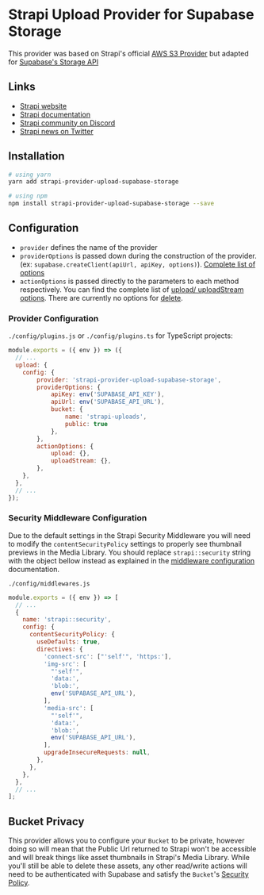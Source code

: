 # Strapi Upload Provider for Supabase Storage

This provider was based on Strapi's official [AWS S3 Provider](https://github.com/strapi/strapi/tree/master/packages/providers/upload-aws-s3) but adapted for [Supabase's Storage API](https://supabase.com/docs/guides/storage)

## Links 

- [Strapi website](https://strapi.io/)
- [Strapi documentation](https://docs.strapi.io/)
- [Strapi community on Discord](https://discord.strapi.io/)
- [Strapi news on Twitter](https://twitter.com/strapijs)

## Installation

```bash
# using yarn
yarn add strapi-provider-upload-supabase-storage

# using npm
npm install strapi-provider-upload-supabase-storage --save
```

## Configuration

- `provider` defines the name of the provider
- `providerOptions` is passed down during the construction of the provider. (ex: `supabase.createClient(apiUrl, apiKey, options)`). [Complete list of options](https://supabase.com/docs/reference/javascript/initializing)
- `actionOptions` is passed directly to the parameters to each method respectively. You can find the complete list of [upload/ uploadStream options](https://supabase.com/docs/reference/javascript/storage-from-upload). There are currently no options for [delete](https://supabase.com/docs/reference/javascript/storage-from-remove).

### Provider Configuration

`./config/plugins.js` or `./config/plugins.ts` for TypeScript projects:

```js
module.exports = ({ env }) => ({
  // ...
  upload: {
    config: {
        provider: 'strapi-provider-upload-supabase-storage',
        providerOptions: {
            apiKey: env('SUPABASE_API_KEY'),
            apiUrl: env('SUPABASE_API_URL'),
            bucket: {
                name: 'strapi-uploads',
                public: true
            },
        },
        actionOptions: {
            upload: {},
            uploadStream: {},
        },
    },
  },
  // ...
});
```

### Security Middleware Configuration

Due to the default settings in the Strapi Security Middleware you will need to modify the `contentSecurityPolicy` settings to properly see thumbnail previews in the Media Library. You should replace `strapi::security` string with the object bellow instead as explained in the [middleware configuration](https://docs.strapi.io/developer-docs/latest/setup-deployment-guides/configurations/required/middlewares.html#loading-order) documentation.

`./config/middlewares.js`

```js
module.exports = ({ env }) => [
  // ...
  {
    name: 'strapi::security',
    config: {
      contentSecurityPolicy: {
        useDefaults: true,
        directives: {
          'connect-src': ["'self'", 'https:'],
          'img-src': [
            "'self'",
            'data:',
            'blob:',
            env('SUPABASE_API_URL'),
          ],
          'media-src': [
            "'self'",
            'data:',
            'blob:',
            env('SUPABASE_API_URL'),
          ],
          upgradeInsecureRequests: null,
        },
      },
    },
  },
  // ...
];
```

## Bucket Privacy

This provider allows you to configure your `Bucket` to be private, however doing so will mean that the Public Url returned to Strapi won't be accessible and will break things like asset thumbnails in Strapi's Media Library. While you'll still be able to delete these assets, any other read/write actions will need to be authenticated with Supabase and satisfy the `Bucket`'s [Security Policy](https://supabase.com/docs/guides/storage/access-control#policy-examples). 